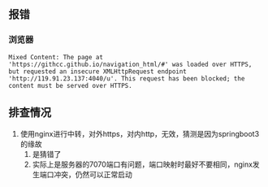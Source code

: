 ## 报错
### 浏览器
```
Mixed Content: The page at 'https://githcc.github.io/navigation_html/#' was loaded over HTTPS, but requested an insecure XMLHttpRequest endpoint 'http://119.91.23.137:4040/u'. This request has been blocked; the content must be served over HTTPS.
```

## 排查情况
1. 使用nginx进行中转，对外https，对内http，无效，猜测是因为springboot3的缘故
   1. 是猜错了
   2. 实际上是服务器的7070端口有问题，端口映射时最好不要相同，nginx发生端口冲突，仍然可以正常启动